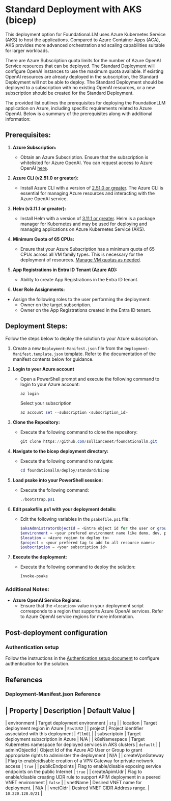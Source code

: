# Standard Deployment with AKS (bicep)

This deployment option for FoundationaLLM uses Azure Kubernetes Service (AKS) to host the applications.  Compared to Azure Container Apps (ACA), AKS provides more advanced orchestration and scaling capabilities suitable for larger workloads.

There are Azure Subscription quota limits for the number of Azure OpenAI Service resources that can be deployed. The Standard Deployment will configure OpenAI instances to use the maximum quota available.  If existing OpenAI resources are already deployed in the subscription, the Standard Deployment will not be able to deploy.  The Standard Deployment should be deployed to a subscription with no existing OpenAI resources, or a new subscription should be created for the Standard Deployment.

The provided list outlines the prerequisites for deploying the FoundationLLM application on Azure, including specific requirements related to Azure OpenAI. Below is a summary of the prerequisites along with additional information:

## Prerequisites:

1. **Azure Subscription:**
   - Obtain an Azure Subscription. Ensure that the subscription is whitelisted for Azure OpenAI. You can request access to Azure OpenAI [here](https://customervoice.microsoft.com/Pages/ResponsePage.aspx?id=v4j5cvGGr0GRqy180BHbR7en2Ais5pxKtso_Pz4b1_xUNTZBNzRKNlVQSFhZMU9aV09EVzYxWFdORCQlQCN0PWcu).

2. **Azure CLI (v2.51.0 or greater):**
   - Install Azure CLI with a version of [2.51.0 or greater](https://docs.microsoft.com/cli/azure/install-azure-cli). The Azure CLI is essential for managing Azure resources and interacting with the Azure OpenAI service.

3. **Helm (v3.11.1 or greater):**
   - Install Helm with a version of [3.11.1 or greater](https://helm.sh/docs/intro/install/). Helm is a package manager for Kubernetes and may be used for deploying and managing applications on Azure Kubernetes Service (AKS).

4. **Minimum Quota of 65 CPUs:**
   - Ensure that your Azure Subscription has a minimum quota of 65 CPUs across all VM family types. This is necessary for the deployment of resources. [Manage VM quotas as needed](https://learn.microsoft.com/azure/quotas/per-vm-quota-requests).

5. **App Registrations in Entra ID Tenant (Azure AD):**
   - Ability to create App Registrations in the Entra ID tenant.

6.  **User Role Assignments:**
   - Assign the following roles to the user performing the deployment:
      - Owner on the target subscription.
      - Owner on the App Registrations created in the Entra ID tenant.

## Deployment Steps:

Follow the steps below to deploy the solution to your Azure subscription.

1. Create a new `Deployment-Manifest.json` file from the `Deployment-Manifest.template.json` template. Refer to the documentation of the manifest contents below for guidance.

1. **Login to your Azure account**

   - Open a PowerShell prompt and execute the following command to login to your Azure account:
     ```powershell
     az login
     ```

     Select your subscription

     ```powershell
     az account set --subscription <subscription_id>
     ```

1. **Clone the Repository:**
   - Execute the following command to clone the repository:
     ```powershell
     git clone https://github.com/solliancenet/foundationallm.git
     ```

2. **Navigate to the bicep deployment directory:**
   - Execute the following command to navigate:
     ```powershell
     cd foundationallm/deploy/standard/bicep
     ```

3. **Load psake into your PowerShell session:**
   - Execute the following command:
     ```powershell
     ./bootstrap.ps1
     ```

4. **Edit psakefile.ps1 with your deployment details:**

   - Edit the following variables in the `psakefile.ps1` file:
     ```powershell
     $aksAdmnistratorObjectId = <Entra object id for the user or group to set as the AKS cluster administrator>
     $environment = <your prefered environment name like demo, dev, prod>
     $location = <Azure region to deploy to>
     $project = <your prefered tag to add to all resource names>
     $subscription = <your subscription id>
     ```
5. **Execute the deployment:**
   - Execute the following command to deploy the solution:
     ```powershell
     Invoke-psake
     ```

### Additional Notes:
- **Azure OpenAI Service Regions:**
  - Ensure that the `<location>` value in your deployment script corresponds to a region that supports Azure OpenAI services. Refer to Azure OpenAI service regions for more information.

## Post-deployment configuration

### Authentication setup

Follow the instructions in the [Authentication setup document](https://docs.foundationallm.ai/deployment/authentication/index.html) to configure authentication for the solution.

## References

### Deployment-Manifest.json Reference

| Property | Description | Default Value |
------------------------------------------
| environment | Target deployment environment | `stg` |
| location | Target deployment region in Azure | `EastUS2` |
| project | Project identifier associated with this deployment | `fllm01` |
| subscriptoin | Target deployment subscription in Azure | N/A |
| k8sNamespace | Target Kubernetes namespace for deployed services in AKS clusters | `default` |
| adminObjectId | Object Id of the Azure AD User or Group to grant appropriate rights to administer the deployment | N/A |
| createVpnGateway | Flag to enable/disable creation of a VPN Gateway for private network access | `true` |
| publicEndpoints | Flag to enable/disable exposing service endpoints on the public Internet | `true` |
| createApimUdr | Flag to enable/disable creating UDR rule to support APIM deployment in a peered VNET environment | `false` |
| vnetName | Desired VNET name for deployment. | N/A |
| vnetCidr | Desired VNET CIDR Address range. | `10.220.128.0/21` |
